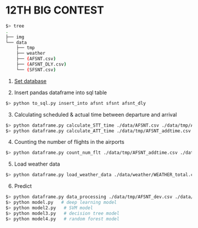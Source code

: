 # 12TH BIG CONTEST
~~~bash
$> tree
.
├── img
└── data
    ├── tmp
    ├── weather
    ├── (AFSNT.csv)
    ├── (AFSNT_DLY.csv)
    └── (SFSNT.csv)
~~~

1. [Set database](https://github.com/miintto/7th_BIG_CONTEST/wiki/Database)

2. Insert pandas dataframe into sql table
~~~bash
$> python to_sql.py insert_into afsnt sfsnt afsnt_dly
~~~

3. Calculating scheduled & actual time between departure and arrival
~~~bash
$> python dataframe.py calculate_STT_time ./data/AFSNT.csv ./data/tmp/AFSNT_addtime.csv
$> python dataframe.py calculate_ATT_time ./data/tmp/AFSNT_addtime.csv ./data/tmp/AFSNT_addtime.csv
~~~

4. Counting the number of flights in the airports
~~~bash
$> python dataframe.py count_num_flt ./data/tmp/AFSNT_addtime.csv ./data/tmp/AFSNT_dev.csv
~~~

5. Load weather data
~~~bash
$> python dataframe.py load_weather_data ./data/weather/WEATHER_total.csv
~~~

6. Predict
~~~bash
$> python dataframe.py data_processing ./data/tmp/AFSNT_dev.csv ./data/tmp/
$> python model.py   # deep learning model
$> python model2.py   # SVM model
$> python model3.py   # decision tree model
$> python model4.py   # random forest model
~~~

